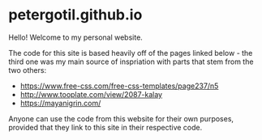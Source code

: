 # petergotil.github.io

Hello! 
Welcome to my personal website.

The code for this site is based heavily off of the pages linked below - the third one was my main source of inspriation with parts that stem from the two others:
  - https://www.free-css.com/free-css-templates/page237/n5
  - http://www.tooplate.com/view/2087-kalay
  - https://mayanigrin.com/

 Anyone can use the code from this website for their own purposes, provided that they link to this site in their respective code.
